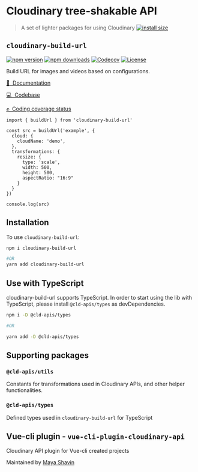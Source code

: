 # Cloudinary tree-shakable API

> A set of lighter packages for using Cloudinary
[![install size](https://packagephobia.com/badge?p=@cld-apis/types)](https://packagephobia.com/result?p=@cld-apis/types)
## `cloudinary-build-url`

[![npm version][npm-version-src]][npm-version-href]
[![npm downloads][npm-downloads-src]][npm-downloads-href]
[![Codecov][codecov-src]][codecov-href]
[![License][license-src]][license-href]

Build URL for images and videos based on configurations.

[📖&nbsp; Documentation](https://cloudinary-build-url.netlify.app)

[💻&nbsp; Codebase](https://github.com/mayashavin/cloudinary-api/tree/main/packages/url)

[✊&nbsp; Coding coverage status](https://mayashavin.github.io/cloudinary-api/)

```
import { buildUrl } from 'cloudinary-build-url'

const src = buildUrl('example', {
  cloud: {
    cloudName: 'demo',
  },
  transformations: {
    resize: {
      type: 'scale',
      width: 500,
      height: 500,
      aspectRatio: "16:9"
    }
  }
})

console.log(src)
```

## Installation

To use `cloudinary-build-url`:

```bash
npm i cloudinary-build-url

#OR
yarn add cloudinary-build-url
```

## Use with TypeScript

cloudinary-build-url supports TypeScript. In order to start using the lib with TypeScript, please install `@cld-apis/types` as devDependencies.

```bash
npm i -D @cld-apis/types

#OR

yarn add -D @cld-apis/types
```

## Supporting packages

### `@cld-apis/utils`

Constants for transformations used in Cloudinary APIs, and other helper functionalities.

### `@cld-apis/types`

Defined types used in `cloudinary-build-url` for TypeScript

## Vue-cli plugin - `vue-cli-plugin-cloudinary-api`

Cloudinary API plugin for Vue-cli created projects

Maintained by [Maya Shavin](https://github.com/mayashavin)

<!-- Badges -->

[npm-version-src]: https://img.shields.io/npm/v/cloudinary-build-url/latest.svg
[npm-version-href]: https://npmjs.com/package/cloudinary-build-url
[npm-downloads-src]: https://img.shields.io/npm/dt/cloudinary-build-url.svg
[npm-downloads-href]: https://npmjs.com/package/cloudinary-build-url
[codecov-src]: https://codecov.io/gh/mayashavin/cloudinary-api/branch/main/graph/badge.svg?token=S8V8GIDYPC
[codecov-href]: https://codecov.io/gh/mayashavin/cloudinary-api
[license-src]: https://img.shields.io/npm/l/cloudinary-build-url.svg
[license-href]: https://npmjs.com/package/cloudinary-build-url
